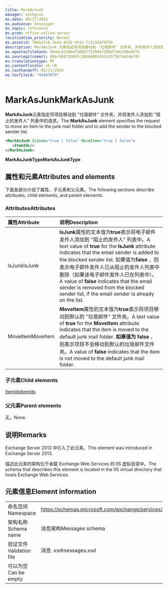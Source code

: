 ```yaml
---
title: MarkAsJunk
manager: sethgros
ms.date: 09/17/2015
ms.audience: Developer
ms.topic: reference
ms.prod: office-online-server
localization_priority: Normal
ms.assetid: f06bafc6-7ee3-4b2b-9fd1-7c51328f4729
description: MarkAsJunk 元素指定将项目移动到 "垃圾邮件" 文件夹，并将发件人添加到 "阻止的发件人" 列表中的请求。
ms.openlocfilehash: 99adc423864f3096772394ef290df20e158e457d
ms.sourcegitcommit: 88ec988f2bb67c1866d06b361615f3674a24e795
ms.translationtype: MT
ms.contentlocale: zh-CN
ms.lasthandoff: 05/31/2020
ms.locfileid: "44467079"
---
```

# <a name="markasjunk"></a><span data-ttu-id="215e4-103">MarkAsJunk</span><span class="sxs-lookup"><span data-stu-id="215e4-103">MarkAsJunk</span></span>

<span data-ttu-id="215e4-104">**MarkAsJunk**元素指定将项目移动到 "垃圾邮件" 文件夹，并将发件人添加到 "阻止的发件人" 列表中的请求。</span><span class="sxs-lookup"><span data-stu-id="215e4-104">The **MarkAsJunk** element specifies the request to move an item to the junk mail folder and to add the sender to the blocked sender list.</span></span> 
  
```XML
<MarkAsJunk IsJunk="true | false" MoveItem="true | false">
   <ItemIds/>
</MarkAsJunk>
```

 <span data-ttu-id="215e4-105">**MarkAsJunkType**</span><span class="sxs-lookup"><span data-stu-id="215e4-105">**MarkAsJunkType**</span></span>
## <a name="attributes-and-elements"></a><span data-ttu-id="215e4-106">属性和元素</span><span class="sxs-lookup"><span data-stu-id="215e4-106">Attributes and elements</span></span>

<span data-ttu-id="215e4-107">下面各部分介绍了属性、子元素和父元素。</span><span class="sxs-lookup"><span data-stu-id="215e4-107">The following sections describe attributes, child elements, and parent elements.</span></span>
  
### <a name="attributes"></a><span data-ttu-id="215e4-108">Attributes</span><span class="sxs-lookup"><span data-stu-id="215e4-108">Attributes</span></span>

|<span data-ttu-id="215e4-109">**属性**</span><span class="sxs-lookup"><span data-stu-id="215e4-109">**Attribute**</span></span>|<span data-ttu-id="215e4-110">**说明**</span><span class="sxs-lookup"><span data-stu-id="215e4-110">**Description**</span></span>|
|:-----|:-----|
|<span data-ttu-id="215e4-111">IsJunk</span><span class="sxs-lookup"><span data-stu-id="215e4-111">IsJunk</span></span>  <br/> |<span data-ttu-id="215e4-112">**IsJunk**属性的文本值为**true**表示将电子邮件发件人添加到 "阻止的发件人" 列表中。</span><span class="sxs-lookup"><span data-stu-id="215e4-112">A text value of **true** for the **IsJunk** attribute indicates that the email sender is added to the blocked sender list.</span></span> <span data-ttu-id="215e4-113">如果值为**false** ，则表示电子邮件发件人已从阻止的发件人列表中删除（如果该电子邮件发件人已在列表中）。</span><span class="sxs-lookup"><span data-stu-id="215e4-113">A value of **false** indicates that the email sender is removed from the blocked sender list, if the email sender is already on the list.</span></span>  <br/> |
|<span data-ttu-id="215e4-114">MoveItem</span><span class="sxs-lookup"><span data-stu-id="215e4-114">MoveItem</span></span>  <br/> |<span data-ttu-id="215e4-115">**MoveItem**属性的文本值为**true**表示将项目移动到默认的 "垃圾邮件" 文件夹。</span><span class="sxs-lookup"><span data-stu-id="215e4-115">A text value of **true** for the **MoveItem** attribute indicates that the item is moved to the default junk mail folder.</span></span> <span data-ttu-id="215e4-116">**如果值为 false** ，则表示项目不会移动到默认的垃圾邮件文件夹。</span><span class="sxs-lookup"><span data-stu-id="215e4-116">A value of **false** indicates that the item is not moved to the default junk mail folder.</span></span>  <br/> |
   
### <a name="child-elements"></a><span data-ttu-id="215e4-117">子元素</span><span class="sxs-lookup"><span data-stu-id="215e4-117">Child elements</span></span>

[<span data-ttu-id="215e4-118">ItemIds</span><span class="sxs-lookup"><span data-stu-id="215e4-118">ItemIds</span></span>](itemids.md)
  
### <a name="parent-elements"></a><span data-ttu-id="215e4-119">父元素</span><span class="sxs-lookup"><span data-stu-id="215e4-119">Parent elements</span></span>

<span data-ttu-id="215e4-120">无。</span><span class="sxs-lookup"><span data-stu-id="215e4-120">None.</span></span>
  
## <a name="remarks"></a><span data-ttu-id="215e4-121">说明</span><span class="sxs-lookup"><span data-stu-id="215e4-121">Remarks</span></span>

<span data-ttu-id="215e4-122">Exchange Server 2013 中引入了此元素。</span><span class="sxs-lookup"><span data-stu-id="215e4-122">This element was introduced in Exchange Server 2013.</span></span>
  
<span data-ttu-id="215e4-123">描述此元素的架构位于承载 Exchange Web Services 的 IIS 虚拟目录中。</span><span class="sxs-lookup"><span data-stu-id="215e4-123">The schema that describes this element is located in the IIS virtual directory that hosts Exchange Web Services.</span></span>
  
## <a name="element-information"></a><span data-ttu-id="215e4-124">元素信息</span><span class="sxs-lookup"><span data-stu-id="215e4-124">Element information</span></span>

|||
|:-----|:-----|
|<span data-ttu-id="215e4-125">命名空间</span><span class="sxs-lookup"><span data-stu-id="215e4-125">Namespace</span></span>  <br/> |https://schemas.microsoft.com/exchange/services/2006/messages  <br/> |
|<span data-ttu-id="215e4-126">架构名称</span><span class="sxs-lookup"><span data-stu-id="215e4-126">Schema name</span></span>  <br/> |<span data-ttu-id="215e4-127">消息架构</span><span class="sxs-lookup"><span data-stu-id="215e4-127">Messages schema</span></span>  <br/> |
|<span data-ttu-id="215e4-128">验证文件</span><span class="sxs-lookup"><span data-stu-id="215e4-128">Validation file</span></span>  <br/> |<span data-ttu-id="215e4-129">消息 .xsd</span><span class="sxs-lookup"><span data-stu-id="215e4-129">messages.xsd</span></span>  <br/> |
|<span data-ttu-id="215e4-130">可以为空</span><span class="sxs-lookup"><span data-stu-id="215e4-130">Can be empty</span></span>  <br/> ||
   

